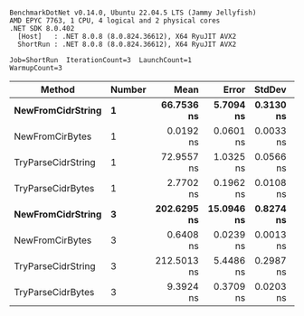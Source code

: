 ```

BenchmarkDotNet v0.14.0, Ubuntu 22.04.5 LTS (Jammy Jellyfish)
AMD EPYC 7763, 1 CPU, 4 logical and 2 physical cores
.NET SDK 8.0.402
  [Host]   : .NET 8.0.8 (8.0.824.36612), X64 RyuJIT AVX2
  ShortRun : .NET 8.0.8 (8.0.824.36612), X64 RyuJIT AVX2

Job=ShortRun  IterationCount=3  LaunchCount=1  
WarmupCount=3  

```
| Method             | Number | Mean        | Error      | StdDev    | Min         | Max         | Allocated |
|------------------- |------- |------------:|-----------:|----------:|------------:|------------:|----------:|
| **NewFromCidrString**  | **1**      |  **66.7536 ns** |  **5.7094 ns** | **0.3130 ns** |  **66.5647 ns** |  **67.1148 ns** |         **-** |
| NewFromCirBytes    | 1      |   0.0192 ns |  0.0601 ns | 0.0033 ns |   0.0157 ns |   0.0222 ns |         - |
| TryParseCidrString | 1      |  72.9557 ns |  1.0325 ns | 0.0566 ns |  72.8910 ns |  72.9960 ns |         - |
| TryParseCidrBytes  | 1      |   2.7702 ns |  0.1962 ns | 0.0108 ns |   2.7610 ns |   2.7820 ns |         - |
| **NewFromCidrString**  | **3**      | **202.6295 ns** | **15.0946 ns** | **0.8274 ns** | **202.1043 ns** | **203.5832 ns** |         **-** |
| NewFromCirBytes    | 3      |   0.6408 ns |  0.0239 ns | 0.0013 ns |   0.6399 ns |   0.6423 ns |         - |
| TryParseCidrString | 3      | 212.5013 ns |  5.4486 ns | 0.2987 ns | 212.1606 ns | 212.7178 ns |         - |
| TryParseCidrBytes  | 3      |   9.3924 ns |  0.3709 ns | 0.0203 ns |   9.3697 ns |   9.4089 ns |         - |
